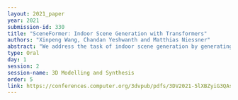 ```yaml
---
layout: 2021_paper
year: 2021
submission-id: 330
title: "SceneFormer: Indoor Scene Generation with Transformers"
authors: "Xinpeng Wang, Chandan Yeshwanth and Matthias Niessner"
abstract: "We address the task of indoor scene generation by generating a sequence of objects, along with their locations and orientations conditioned on a room layout. Large-scale indoor scene datasets allow us to extract patterns from user-designed indoor scenes, and generate new scenes based on these patterns. Existing methods rely on the 2D or 3D appearance of these scenes in addition to object positions, and make assumptions about the possible relations between objects. In contrast, we do not use any appearance information, and implicitly learn object relations using the self-attention mechanism of transformers. We show that our model design leads to faster scene generation with similar or improved levels of realism compared to previous methods. Our method is also flexible, as it can be conditioned not only on the room layout but also on text descriptions of the room, using only the cross-attention mechanism of transformers. Our user study shows that our generated scenes are preferred to the state-of-the-art FastSynth scenes 53.9% and 56.7% of the time for bedroom and living room scenes, respectively. At the same time, we generate a scene in 1.48 seconds on average, 20% faster than FastSynth."
type: Oral
day: 1
session: 2
session-name: 3D Modelling and Synthesis
order: 5
link: https://conferences.computer.org/3dvpub/pdfs/3DV2021-5lXBZyiG3QAsRBKXHIjqU8/268800a106/268800a106.pdf
---
```

